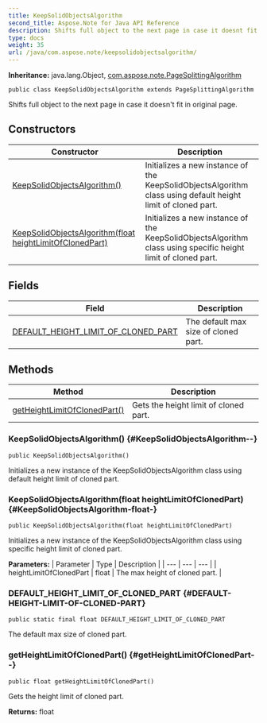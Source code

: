 ```yaml
---
title: KeepSolidObjectsAlgorithm
second_title: Aspose.Note for Java API Reference
description: Shifts full object to the next page in case it doesnt fit in original page.
type: docs
weight: 35
url: /java/com.aspose.note/keepsolidobjectsalgorithm/
---
```


**Inheritance:**
java.lang.Object, [com.aspose.note.PageSplittingAlgorithm](../../com.aspose.note/pagesplittingalgorithm)
```
public class KeepSolidObjectsAlgorithm extends PageSplittingAlgorithm
```

Shifts full object to the next page in case it doesn't fit in original page.
## Constructors

| Constructor | Description |
| --- | --- |
| [KeepSolidObjectsAlgorithm()](#KeepSolidObjectsAlgorithm--) | Initializes a new instance of the  KeepSolidObjectsAlgorithm  class using default height limit of cloned part. |
| [KeepSolidObjectsAlgorithm(float heightLimitOfClonedPart)](#KeepSolidObjectsAlgorithm-float-) | Initializes a new instance of the  KeepSolidObjectsAlgorithm  class using specific height limit of cloned part. |
## Fields

| Field | Description |
| --- | --- |
| [DEFAULT_HEIGHT_LIMIT_OF_CLONED_PART](#DEFAULT-HEIGHT-LIMIT-OF-CLONED-PART) | The default max size of cloned part. |
## Methods

| Method | Description |
| --- | --- |
| [getHeightLimitOfClonedPart()](#getHeightLimitOfClonedPart--) | Gets the height limit of cloned part. |
### KeepSolidObjectsAlgorithm() {#KeepSolidObjectsAlgorithm--}
```
public KeepSolidObjectsAlgorithm()
```


Initializes a new instance of the  KeepSolidObjectsAlgorithm  class using default height limit of cloned part.

### KeepSolidObjectsAlgorithm(float heightLimitOfClonedPart) {#KeepSolidObjectsAlgorithm-float-}
```
public KeepSolidObjectsAlgorithm(float heightLimitOfClonedPart)
```


Initializes a new instance of the  KeepSolidObjectsAlgorithm  class using specific height limit of cloned part.

**Parameters:**
| Parameter | Type | Description |
| --- | --- | --- |
| heightLimitOfClonedPart | float | The max height of cloned part. |

### DEFAULT_HEIGHT_LIMIT_OF_CLONED_PART {#DEFAULT-HEIGHT-LIMIT-OF-CLONED-PART}
```
public static final float DEFAULT_HEIGHT_LIMIT_OF_CLONED_PART
```


The default max size of cloned part.

### getHeightLimitOfClonedPart() {#getHeightLimitOfClonedPart--}
```
public float getHeightLimitOfClonedPart()
```


Gets the height limit of cloned part.

**Returns:**
float
